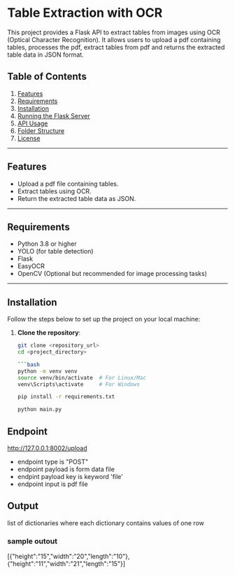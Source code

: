 # Table Extraction with OCR

This project provides a Flask API to extract tables from images using OCR (Optical Character Recognition). It allows users to upload a pdf containing tables, processes the pdf, extract tables from pdf and returns the extracted table data in JSON format.

## Table of Contents

1. [Features](#features)  
2. [Requirements](#requirements)  
3. [Installation](#installation)  
4. [Running the Flask Server](#running-the-flask-server)  
5. [API Usage](#api-usage)  
6. [Folder Structure](#folder-structure)  
7. [License](#license)  

---

## Features

- Upload a pdf file containing tables.
- Extract tables using OCR.
- Return the extracted table data as JSON.

---

## Requirements

- Python 3.8 or higher  
- YOLO (for table detection)
- Flask  
- EasyOCR  
- OpenCV (Optional but recommended for image processing tasks)  

---

## Installation

Follow the steps below to set up the project on your local machine:

1. **Clone the repository**:

   ```bash
   git clone <repository_url>
   cd <project_directory>

   ```bash
   python -m venv venv
   source venv/bin/activate  # For Linux/Mac
   venv\Scripts\activate     # For Windows

   pip install -r requirements.txt

   python main.py


## Endpoint

http://127.0.0.1:8002/upload

- endpoint type is "POST"
- endpoint payload is form data file
- endpint payload key is keyword 'file'
- endpoint input is pdf file


## Output

list of dictionaries where each dictionary contains values of one row

### sample outout

[{"height":"15","width":"20","length":"10"},
{"height":"11","width":"21","length":"15"}]
